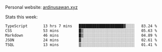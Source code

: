 Personal website: [ardinusawan.xyz](https://ardinusawan.xyz)

Stats this week:
<!--START_SECTION:waka-->

```txt
TypeScript       13 hrs 7 mins   ████████████████████▓░░░░   83.24 %
CSS              53 mins         █▒░░░░░░░░░░░░░░░░░░░░░░░   05.63 %
Markdown         46 mins         █▒░░░░░░░░░░░░░░░░░░░░░░░   04.89 %
JSON             24 mins         ▓░░░░░░░░░░░░░░░░░░░░░░░░   02.61 %
TSQL             13 mins         ▒░░░░░░░░░░░░░░░░░░░░░░░░   01.41 %
```

<!--END_SECTION:waka-->
